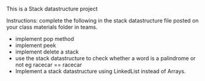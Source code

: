 This is a Stack datastructure project

Instructions:
complete the following in the stack datastructure file posted on your class materials folder in teams.
- implement pop method
- implement peek
- implement delete a stack
- use the stack datastructure to check whether a word is a palindrome or not eg racecar  == racecar
- Implement a stack datastructure using LinkedList instead of Arrays.
